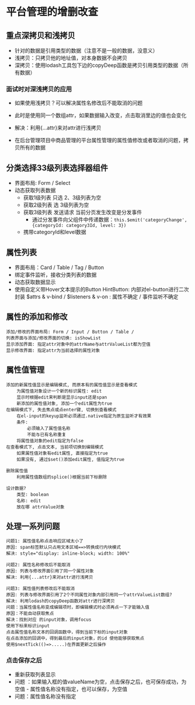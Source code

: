 # 平台管理的增删改查

## 重点深拷贝和浅拷贝

- 针对的数据是引用类型的数据（注意不是一般的数据，没意义）
- 浅拷贝：只拷贝他的地址值，对本身数据不会拷贝
- 深拷贝：使用lodash工具包下边的copyDeep函数是拷贝引用类型的数据（所有数据）

### 面试时对深浅拷贝的应用

- 如果使用浅拷贝？可以解决属性名修改后不能取消的问题
- 此时是使用同一个数组attr，如果数据输入改变，点击取消里边的值也会变化
- 解决：利用{...attr}来对attr进行浅拷贝

- 在后台管理项目中商品管理的平台属性管理的属性值修改或者取消的问题，拷贝所有的数据

## 分类选择33级列表选择器组件

- 界面布局: Form / Select
- 动态获取列表数据
  - 获取1级列表 只选 2、3级列表为空
  - 获取2级列表  选 3级列表为空
  - 获取3级列表 发送请求 当前分页发生改变是分发事件
    - 通过分发事件向父组件中传递数据：`this.$emit('categoryChange', {categoryId: category3Id, level: 3})`
  - 携带categoryId和level数据

## 属性列表

- 界面布局：Card / Table / Tag / Button
- 绑定事件监听，接收分类列表的数据
- 动态获取数据显示
- 使用自定义带Hover文本提示的Button 
        HintButton: 内部对el-button进行二次封装
                    $attrs & v-bind / $listeners & v-on 
        <HintButton>: 属性不确定 / 事件监听不确定

## 属性的添加和修改

    添加/修改的界面布局: Form / Input / Button / Table / 
    列表界面与添加/修改界面的切换: isShowList
    显示添加界面: 指定attr对象中的attrName与attrValueList都为空值
    显示修改界面: 指定attr为当前选择的属性对象

## 属性值管理

    添加的新属性值显示是编辑模式, 而原本有的属性值显示是查看模式
        为属性值对象设计一个新的标识属性: edit
        显示时根据edit来判断是显示input还是span
        新添加的属性值对象, 添加一个edit属性为true
    在编辑模式下, 失去焦点或点enter键, 切换到查看模式
        在el-input的keyup监听必须通过.native指定为原生监听才有效果
        条件:
            必须输入了属性值名称
            不能与已有名称重复
        将属性值对象的edit指定为false
    在查看模式下, 点击文本, 当前项切换到编辑模式
        如果属性值对象有edit属性, 直接指定为true
        如果没有, 通过$set()添加edit属性, 值指定为true

    删除属性值
        利用属性值数组的splice()根据当前下标删除

    设计数据?
        类型: boolean
        名称: edit
        放在哪 attrValue对象

## 处理一系列问题
    问题1: 属性值名称点击响应区域太小了
    原因: span标签默认只占用文本区域==>转换成行内块模式
    解决: style="display: inline-block; width: 100%"

    问题2: 属性名称修改后不能取消
    原因: 列表与修改界面引用了同一个属性对象
    解决: 利用{...attr}来对attr进行浅拷贝

    问题3: 属性值列表修改后不能取消
    原因: 列表与修改界面引用了2个不同属性对象内部引用同一个attrValueList数组?
    解决: 利用lodash的copyDeep函数对attr进行深拷贝
    问题：当属性值名称变成编辑项时，即编辑模式时必须再点一下才能输入值
    原因：不能自动获取焦点
    解决：找到对应 的input对象，调用focus
    使用下标来标识input
    点击属性值名称文本的回调函数中，得到当前下标的input对象
    在点击添加的回调中，得到最后的input对象，的id 使他能够获取焦点
    使用$nextTick(()=>.....)在界面更新之后操作

### 点击保存之后

- 重新获取列表显示
- 问题 ：如果输入框的值valueName为空，点击保存之后，也可保存成功，为空值
       - 属性值名称没有指定，也可以保存，为空值
- 问题：属性值名称没有指定
